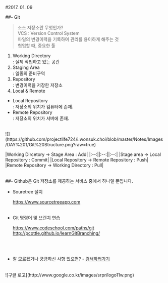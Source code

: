 #2017. 01. 09

##- Git

> 소스 저장소란 무엇인가?<br>
> VCS : Version Control System<br>
> 파일의 변경이력을 기록하여 관리를 용이하게 해주는 것<br>
> 협업할 때, 중요한 툴<br>

1. Working Directory<br>
: 실제 작업하고 있는 공간
2. Staging Area<br>
: 일종의 준비구역
3. Repository<br>
: 변경이력을 저장한 저장소
4. Local & Remote

- Local Repository<br>
: 저장소의 위치가 컴퓨터에 존재.<br>
- Remote Repository<br>
: 저장소의 위치가 서버에 존재.<br>

<br>
![](https://github.com/projectlife724/i.wonsuk.choi/blob/master/Notes/Images/DAY%201/Git%20Structure.png?raw=true)

<br>

|Working Dircetory -> Stage Area : Add|
|:--:||:--:||:--:|
|Stage area -> Local Repository : Commit|
|Local Repository -> Remote Repository : Push|
|Remote Repository -> Working Directory : Pull|

<br>
##- Github은 Git 저장소를 제공하는 서비스 중에서 하나일 뿐입니다.
<br>

* Souretree 설치<br>

	<https://www.sourcetreeapp.com><br><br>
* Git 명령어 및 브랜치 연습

	<https://www.codeschool.com/paths/git>
	<http://pcottle.github.io/learnGitBranching/>
	
<br><br>
* 잘 모르겠거나 궁금하신 사항 있으면? - [검색하러가기](http://google.com)

<br>
![구글 로고](http://www.google.co.kr/images/srpr/logo11w.png)<br>

